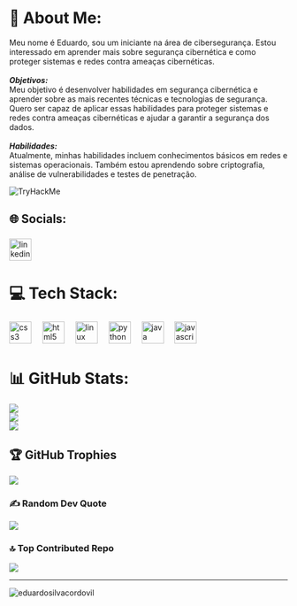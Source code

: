 # 💫 About Me:
Meu nome é Eduardo, sou um iniciante na área de cibersegurança. Estou interessado em aprender mais sobre segurança cibernética e como proteger sistemas e redes contra ameaças cibernéticas.<br><br>***Objetivos:***<br>Meu objetivo é desenvolver habilidades em segurança cibernética e aprender sobre as mais recentes técnicas e tecnologias de segurança. Quero ser capaz de aplicar essas habilidades para proteger sistemas e redes contra ameaças cibernéticas e ajudar a garantir a segurança dos dados.<br><br>***Habilidades:***<br>Atualmente, minhas habilidades incluem conhecimentos básicos em redes e sistemas operacionais. Também estou aprendendo sobre criptografia, análise de vulnerabilidades e testes de penetração.

<img src="https://tryhackme-badges.s3.amazonaws.com/kaluana.png" alt="TryHackMe">

## 🌐 Socials:

###

<div align="left">
  <img src="https://cdn.jsdelivr.net/gh/devicons/devicon/icons/linkedin/linkedin-original.svg" height="40" alt="linkedin logo"  />
</div>

### 

# 💻 Tech Stack:

###

<div align="left">
  <img src="https://cdn.jsdelivr.net/gh/devicons/devicon/icons/css3/css3-original.svg" height="40" alt="css3 logo"  />
  <img width="12" />
  <img src="https://cdn.jsdelivr.net/gh/devicons/devicon/icons/html5/html5-original.svg" height="40" alt="html5 logo"  />
  <img width="12" />
  <img src="https://cdn.jsdelivr.net/gh/devicons/devicon/icons/linux/linux-original.svg" height="40" alt="linux logo"  />
  <img width="12" />
  <img src="https://cdn.jsdelivr.net/gh/devicons/devicon/icons/python/python-original.svg" height="40" alt="python logo"  />
  <img width="12" />
  <img src="https://cdn.jsdelivr.net/gh/devicons/devicon/icons/java/java-original.svg" height="40" alt="java logo"  />
  <img width="12" />
  <img src="https://cdn.jsdelivr.net/gh/devicons/devicon/icons/javascript/javascript-original.svg" height="40" alt="javascript logo"  />
</div>

###

# 📊 GitHub Stats:
![](https://github-readme-stats.vercel.app/api?username=EduardoSilvaCordovil&theme=radical&hide_border=false&include_all_commits=true&count_private=false)<br/>
![](https://github-readme-streak-stats.herokuapp.com/?user=EduardoSilvaCordovil&theme=radical&hide_border=false)<br/>
![](https://github-readme-stats.vercel.app/api/top-langs/?username=EduardoSilvaCordovil&theme=radical&hide_border=false&include_all_commits=true&count_private=false&layout=compact)

## 🏆 GitHub Trophies
![](https://github-profile-trophy.vercel.app/?username=EduardoSilvaCordovil&theme=radical&no-frame=true&no-bg=false&margin-w=4)

### ✍️ Random Dev Quote
![](https://quotes-github-readme.vercel.app/api?type=horizontal&theme=radical)

### 🔝 Top Contributed Repo
![](https://github-contributor-stats.vercel.app/api?username=EduardoSilvaCordovil&limit=5&theme=radical&combine_all_yearly_contributions=true)

---
<p align="left"> <img src="https://komarev.com/ghpvc/?username=eduardosilvacordovil&label=Profile%20views&color=0e75b6&style=flat" alt="eduardosilvacordovil" /> </p>

<!-- Proudly created with GPRM ( https://gprm.itsvg.in ) -->
